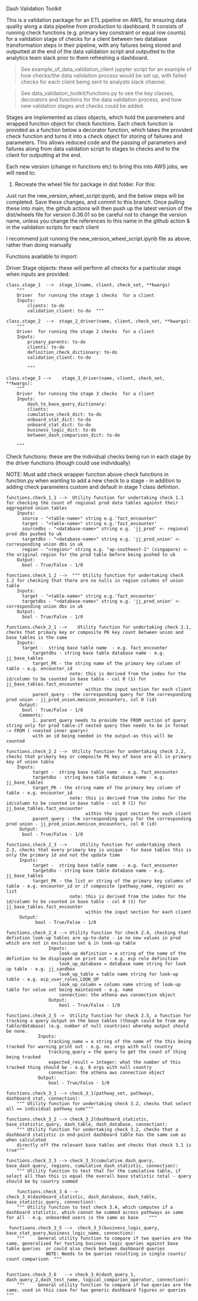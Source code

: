 Dash Validation Toolkit

This is a validation package for an ETL pipeline on AWS, for ensuring data quality along a data pipeline from production to dashboard. It consists of running check functions (e.g. primary key constraint or equal row counts) for a validation stage of checks for a client between two database transformation steps in their pipeline, with any failures being stored and outputted at the end of the data validation script and outputted to the analytics team slack prior to them refreshing a dashboard.

> See example_of_data_validation_client jupyter script for an example of how checks/the data validation process would be set up, with failed checks for each client being sent to analysts slack channel.

> See data_validation_toolkit/functions.py to see the key classes, decorators and functions for the data validation process, and how new validation stages and checks could be added.

Stages are implemented as class objects, which hold the parameters and wrapped function object for check functions. Each check function is provided as a function below a decorator function, which takes the provided check function and turns it into a check object for storing of failures and parameters. This allows reduced code and the passing of parameters and failures along from data validation script to stages to checks and to the client for outputting at the end.


Each new version (change in functions etc) to bring this into AWS jobs, we will need to:

1. Recreate the wheel file for package in dist folder. 
For this:

Just run the new_version_wheel_script.ipynb, and the below steps will be completed.
Save these changes, and commit to this branch.
Once pulling these into main, the github actions will then push up the latest version of the dist/wheels file for version  0.36.01
so be careful not to change the version name, unless you change the references to this name in the github action & in the validation scripts for each client

I recommend just running the new_version_wheel_script.ipynb file as above, rather than doing manually

Functions available to import: 


Driver Stage objects: these will perform all checks for a particular stage when inputs are provided:

    class.stage_1  -->  stage_1(name, client, check_set, **kwargs)
        """
        Driver  for running the stage 1 checks  for a client
        Inputs:
            clients: to-do
            validation_client: to-do  """

    class.stage_2  -->  stage_2_driver(name, client, check_set, **kwargs):
        """
        Driver  for running the stage 2 checks  for a client
        Inputs:
            primary_parents: to-do
            clients: to-do
            definition_check_dictionary: to-do
            validation_client: to-do

            """ 

    class.stage_3 -->    stage_3_driver(name, client, check_set, **kwargs):
        """
        Driver  for running the stage 3 checks  for a client
        Inputs:
            dash_to_base_query_dictionary:
            clients:
            cumulative_check_dict: to-do
            onboard_stat_dict: to-do
            onboard_stat_dict: to-do
            business_logic_dict: to-do
            between_dash_comparison_dict: to-do

        """

Check functions: these are the individual checks being run in each stage by the driver functions (though could use individually)

NOTE: Must add check wrapper function above check functions in function.py when wanting to add a new check to a stage - in addition to adding check parameters custom and default in stage 1 class defintion.

    functions.check_1_1 -->  Utility function for undertaking check 1.1 for checking the count of regional prod data tables against their aggregated union tables 
        Inputs:
          source - "<table-name>" string e.g.'fact_encounter"
          target - "<table-name>" string e.g.'fact_encounter'
          sourcedbs - "<database-name>" string e.g. 'jj_prod' <- regional prod dbs pushed to uk
          targetdbs - "<database-name>" string e.g. 'jj_prod_union' <- corresponding union dbs in uk
          region - "<region>" string e.g. "ap-southeast-1" (singapore) <- the original region for the prod table before being pushed to uk
        Output:
          bool - True/False - 1/0

    functions.check_1_2 -->  """ Utility function for undertaking check 1.2 for checking that there are no nulls in region columns of union table
        Inputs:
          target - "<table-name>" string e.g.'fact_encounter'
          targetdbs - "<database-name>" string e.g. 'jj_prod_union' <- corresponding union dbs in uk
        Output:
          bool - True/False - 1/0   

    functions.check_2_1 -->    Utility function for undertaking check 2.1, checks that primary key or composite PK key count between union and base tables is the same 
        Inputs:
          target -  string base table name  - e.g. fact_encounter
              targetdbs - string base table database name - e.g. jj_base_tables
              target_PK - the string name of the primary key column of table - e.g. encounter_id
                            note: this is derived from the index for the id/column to be counted in base table - col 0 (1) for jj_base_tables.fact_encounter
                                  within the input section for each client          
              parent_query - the corresponding query for the corresponding prod union - jj_prod_union.menicon_encounters, col 0 (id)
         Output:
          bool - True/False - 1/0
         Comments:
              1. parent_query needs to provide the FROM section of query string only for prod table-if nested query then needs to be in format -> FROM ( <nested inner query>)
              with an id being needed in the output-as this will be counted

    functions.check_2_2 -->  Utility function for undertaking check 2.2, checks that primary key or composite PK key of base are all in primary key of union table
        Inputs:
              target -  string base table name  - e.g. fact_encounter
              targetdbs - string base table database name - e.g. jj_base_tables
              target_PK - the string name of the primary key column of table - e.g. encounter_id
                            note: this is derived from the index for the id/column to be counted in base table - col 0 (1) for jj_base_tables.fact_encounter
                                  within the input section for each client
              parent_query - the corresponding query for the corresponding prod union - jj_prod_union.menicon_encounters, col 0 (id)
         Output:
          bool - True/False - 1/0

    functions.check_2_3 -->     Utility function for undertaking check 2.3, checks that every primary key is unique - for base tables this is only the primary id and not the update time	
         Inputs:
              target -  string base table name  - e.g. fact_encounter
              targetdbs - string base table database name - e.g. jj_base_tables
              target_PK - the list or string of the primary key columns of table - e.g. encounter_id or if composite (pathway_name, region) as list
                            note: this is derived from the index for the id/column to be counted in base table - col 0 (1) for jj_base_tables.fact_encounter
                                  within the input section for each client
         Output:
               bool - True/False - 1/0

    functions.check_2_4 --> Utility function for check 2.4, checking that defintion look-up tables are up-to-date - ie no new values in prod which are not in exclusion set & in look-up table
                    Inputs:
                        look-up definition = a string of the name of the defintion to be displayed on print out - e.g. ecp role definition
                        look_up_database = database name string for look up table - e.g. jj_sandbox
                        look_up_table = table name string for look-up table - e.g. ecp_user_roles_LOOK_UP
                        look_up_column = column name string of look-up table for value set being maintained - e.g. name
                        connection: the athena aws connection object
                    Output:
                        bool - True/False - 1/0

    functions.check_2_5 ->  Utility function for check 2.5, a function for tracking a query output on the base tables (though could be from any table/database) (e.g. number of null countries) whereby output should be none.
                Inputs:
                    tracking_name = a string of the name of the this being tracked for warning print out - e.g. no. orgs with null country
                    tracking_query = the query to get the count of thing being tracked
                    expected_result = integer: what the number of this tracked thing should be - e.g. 0 orgs with null country
                    connection: the athena aws connection object
                Output:
                    bool - True/False - 1/0

    functions.check_3_1 --> check_3_1(pathway_set, pathways, dashboard_stat, connection):
        """ Utility function for undertaking check 3.2, checks that select all == individual pathway sums"""

    functions.check_3_2 --> check_3_2(dashboard_statistic, base_statistic_query, dash_table, dash_database, connection):
        """ Utility function for undertaking check 3.2, checks that a dashboard statistic in end-point dashboard table has the same sum as when calculated 
        directly off the relevant base tables and checks that check 3.1 is true"""

    functions.check_3_3 --> check_3_3(cumulative_dash_query, base_dash_query, regions, cumulative_dash_statistic, connection):
        """ Utility function to test that for the cumulative table, if select all than this is equal the overall base statistic total - query should be by country summed

        functions.check_3_4 --> 
    check_3_4(dashboard_statistic, dash_database, dash_table, base_statistic_query, connection):
        """ Utility function to test check 3.4, which computes if a dashboard statistic, which cannot be summed across pathways as same for all - e.g. onboarded users is the same as base    """

     functiuons.check_3_5 -->  check_3_5(business_logic_query, base_stat_query,business_logic_name, connection):
        """     General utility function to compare if two queries are the same, generalised for testing business logic queries against base table queries  or could also check between dashboard queries   
                   NOTE: Needs to be queries resulting in single counts/ count comparison  """


    functions.check_3_6   --> check_3_6(dash_query_1, dash_query_2,dash_test_name, logical_comparion_operator, connection):
        """     General utility function to compare if two queries are the same, used in this case for two generic dashboard figures or queries  """


